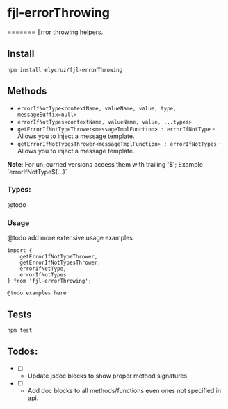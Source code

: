# fjl-errorThrowing
=======
Error throwing helpers.

## Install 
`npm install elycruz/fjl-errorThrowing`

## Methods
- `errorIfNotType<contextName, valueName, value, type, messageSuffix=null>`
- `errorIfNotTypes<contextName, valueName, value, ...types>`
- `getErrorIfNotTypeThrower<messageTmplFunction> : errorIfNotType` - Allows you to inject a message template.
- `getErrorIfNotTypesThrower<messageTmplFunction> : errorIfNotTypes` - Allows you to inject a message template.

**Note**: For un-curried versions access them with trailing '$';  Example `errorIfNotType$(...)`

### Types:
@todo

### Usage 
@todo add more extensive usage examples
```
import {
    getErrorIfNotTypeThrower,
    getErrorIfNotTypesThrower,
    errorIfNotType,
    errorIfNotTypes
} from 'fjl-errorThrowing';

@todo examples here

```

## Tests
`npm test`

## Todos:
- [ ] - Update jsdoc blocks to show proper method signatures.
- [ ] - Add doc blocks to all methods/functions even ones not specified in api.
